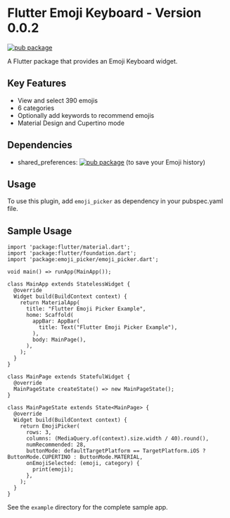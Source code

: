 # Flutter Emoji Keyboard - Version 0.0.2

[![pub package](https://img.shields.io/pub/v/emoji_picker.svg)](https://pub.dartlang.org/packages/emoji_picker)

A Flutter package that provides an Emoji Keyboard widget.

## Key Features
* View and select 390 emojis
* 6 categories
* Optionally add keywords to recommend emojis
* Material Design and Cupertino mode

## Dependencies
* shared_preferences: [![pub package](https://img.shields.io/pub/v/shared_preferences.svg)](https://pub.dartlang.org/packages/shared_preferences) (to save your Emoji history)

## Usage
To use this plugin, add `emoji_picker` as dependency in your pubspec.yaml file.

## Sample Usage

```
import 'package:flutter/material.dart';
import 'package:flutter/foundation.dart';
import 'package:emoji_picker/emoji_picker.dart';

void main() => runApp(MainApp());

class MainApp extends StatelessWidget {
  @override
  Widget build(BuildContext context) {
    return MaterialApp(
      title: "Flutter Emoji Picker Example",
      home: Scaffold(
        appBar: AppBar(
          title: Text("Flutter Emoji Picker Example"),
        ),
        body: MainPage(),
      ),
    );
  }
}

class MainPage extends StatefulWidget {
  @override
  MainPageState createState() => new MainPageState();
}

class MainPageState extends State<MainPage> {
  @override
  Widget build(BuildContext context) {
    return EmojiPicker(
      rows: 3,
      columns: (MediaQuery.of(context).size.width / 40).round(),
      numRecommended: 28,
      buttonMode: defaultTargetPlatform == TargetPlatform.iOS ? ButtonMode.CUPERTINO : ButtonMode.MATERIAL,
      onEmojiSelected: (emoji, category) {
        print(emoji);
      },
    );
  }
}
```
See the `example` directory for the complete sample app.

